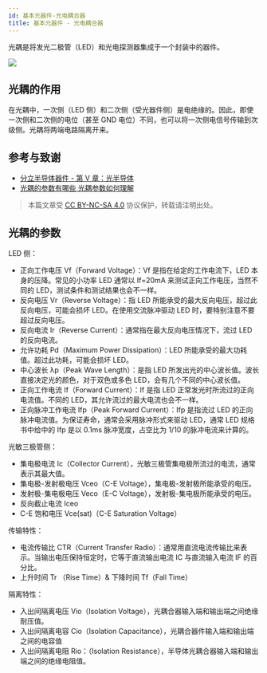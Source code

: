 ```yaml
---
id: 基本元器件-光电耦合器
title: 基本元器件 - 光电耦合器
---
```


光耦是将发光二极管（LED）和光电探测器集成于一个封装中的器件。

![](https://cos.wiki-power.com/img/20210725130317.png)

## 光耦的作用

在光耦中，一次侧（LED 侧）和二次侧（受光器件侧）是电绝缘的。因此，即使一次侧和二次侧的电位（甚至 GND 电位）不同，也可以将一次侧电信号传输到次级侧。光耦将两端电路隔离开来。

## 参考与致谢

- [分立半导体器件 - 第 Ⅴ 章：光半导体](https://toshiba-semicon-storage.com/cn/semiconductor/knowledge/e-learning/discrete.html#Chapter5)
- [光耦的参数有哪些 光耦参数如何理解](https://www.eefocus.com/e/483370)

> 本篇文章受 [CC BY-NC-SA 4.0](https://creativecommons.org/licenses/by/4.0/deed.zh) 协议保护，转载请注明出处。


## 光耦的参数

LED 侧：

- 正向工作电压 Vf（Forward Voltage）：Vf 是指在给定的工作电流下，LED 本身的压降。常见的小功率 LED 通常以 If=20mA 来测试正向工作电压，当然不同的 LED，测试条件和测试结果也会不一样。
- 反向电压 Vr（Reverse Voltage）：指 LED 所能承受的最大反向电压，超过此反向电压，可能会损坏 LED。在使用交流脉冲驱动 LED 时，要特别注意不要超过反向电压。
- 反向电流 Ir（Reverse Current）：通常指在最大反向电压情况下，流过 LED 的反向电流。
- 允许功耗 Pd（Maximum Power Dissipation）：LED 所能承受的最大功耗值。超过此功耗，可能会损坏 LED。
- 中心波长 λp（Peak Wave Length）：是指 LED 所发出光的中心波长值。波长直接决定光的颜色，对于双色或多色 LED，会有几个不同的中心波长值。
- 正向工作电流 If（Forward Current）：If 是指 LED 正常发光时所流过的正向电流值。不同的 LED，其允许流过的最大电流也会不一样。
- 正向脉冲工作电流 Ifp（Peak Forward Current）：Ifp 是指流过 LED 的正向脉冲电流值。为保证寿命，通常会采用脉冲形式来驱动 LED，通常 LED 规格书中给中的 Ifp 是以 0.1ms 脉冲宽度，占空比为 1/10 的脉冲电流来计算的。

光敏三极管侧：

- 集电极电流 Ic（Collector Current），光敏三极管集电极所流过的电流，通常表示其最大值。
- 集电极-发射极电压 Vceo（C-E Voltage），集电极-发射极所能承受的电压。
- 发射极-集电极电压 Veco（E-C Voltage），发射极-集电极所能承受的电压。
- 反向截止电流 Iceo
- C-E 饱和电压 Vce(sat)（C-E Saturation Voltage）

传输特性：

- 电流传输比 CTR（Current Transfer Radio）：通常用直流电流传输比来表示。当输出电压保持恒定时，它等于直流输出电流 IC 与直流输入电流 IF 的百分比。
- 上升时间 Tr （Rise Time）& 下降时间 Tf（Fall Time）

隔离特性：

- 入出间隔离电压 Vio（Isolation Voltage），光耦合器输入端和输出端之间绝缘耐压值。
- 入出间隔离电容 Cio（Isolation Capacitance），光耦合器件输入端和输出端之间的电容值
- 入出间隔离电阻 Rio：（Isolation Resistance），半导体光耦合器输入端和输出端之间的绝缘电阻值。
